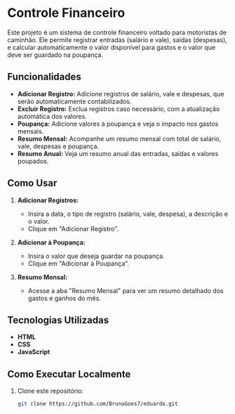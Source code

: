 # Controle Financeiro

Este projeto é um sistema de controle financeiro voltado para motoristas de caminhão. Ele permite registrar entradas (salário e vale), saídas (despesas), e calcular automaticamente o valor disponível para gastos e o valor que deve ser guardado na poupança.

## Funcionalidades

- **Adicionar Registro:** Adicione registros de salário, vale e despesas, que serão automaticamente contabilizados.
- **Excluir Registro:** Exclua registros caso necessário, com a atualização automática dos valores.
- **Poupança:** Adicione valores à poupança e veja o impacto nos gastos mensais.
- **Resumo Mensal:** Acompanhe um resumo mensal com total de salário, vale, despesas e poupança.
- **Resumo Anual:** Veja um resumo anual das entradas, saídas e valores poupados.

## Como Usar

1. **Adicionar Registros:**
   - Insira a data, o tipo de registro (salário, vale, despesa), a descrição e o valor.
   - Clique em "Adicionar Registro".

2. **Adicionar à Poupança:**
   - Insira o valor que deseja guardar na poupança.
   - Clique em "Adicionar à Poupança".

3. **Resumo Mensal:**
   - Acesse a aba "Resumo Mensal" para ver um resumo detalhado dos gastos e ganhos do mês.

## Tecnologias Utilizadas

- **HTML**
- **CSS**
- **JavaScript**

## Como Executar Localmente

1. Clone este repositório:
   ```bash
   git clone https://github.com/BrunaGoes7/eduardo.git
